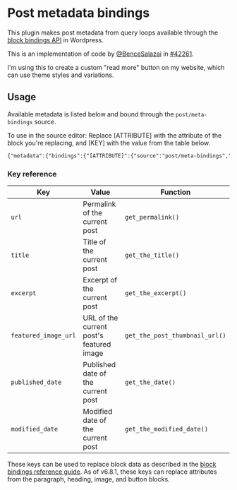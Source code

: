 # Post metadata bindings

This plugin makes post metadata from query loops available through the [block bindings API](https://developer.wordpress.org/block-editor/reference-guides/block-api/block-bindings/) in Wordpress.

This is an implementation of code by [\@BenceSalazai](https://github.com/BenceSzalai) in [#42261](https://github.com/WordPress/gutenberg/issues/42261#issuecomment-2526409680).

I'm using this to create a custom "read more" button on my website, which can use theme styles and variations.

## Usage

Available metadata is listed below and bound through the `post/meta-bindings` source.

To use in the source editor: Replace \[ATTRIBUTE\] with the attribute of the block you're replacing, and \[KEY\] with the value from the table below.

``` html
{"metadata":{"bindings":{"[ATTRIBUTE]":{"source":"post/meta-bindings","args":{"key":"[KEY]"}}}}}
```

### Key reference

| Key | Value | Function |
|---------------|-----------------------------|-----------------------------|
| `url` | Permalink of the current post | `get_permalink()` |
| `title` | Title of the current post | `get_the_title()` |
| `excerpt` | Excerpt of the current post | `get_the_excerpt()` |
| `featured_image_url` | URL of the current post's featured image | `get_the_post_thumbnail_url()` |
| `published_date` | Published date of the current post | `get_the_date()` |
| `modified_date` | Modified date of the current post | `get_the_modified_date()` |

These keys can be used to replace block data as described in the [block bindings reference guide](https://developer.wordpress.org/block-editor/reference-guides/block-api/block-bindings/#compatible-blocks-and-their-attributes). As of v6.8.1, these keys can replace attributes from the paragraph, heading, image, and button blocks.